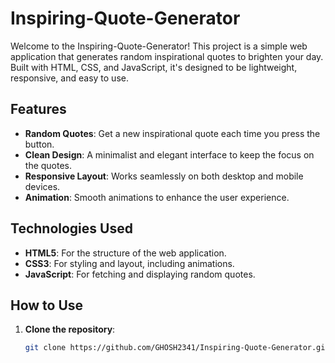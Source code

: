 # Inspiring-Quote-Generator

Welcome to the Inspiring-Quote-Generator! This project is a simple web application that generates random inspirational quotes to brighten your day. Built with HTML, CSS, and JavaScript, it's designed to be lightweight, responsive, and easy to use.

## Features

- **Random Quotes**: Get a new inspirational quote each time you press the button.
- **Clean Design**: A minimalist and elegant interface to keep the focus on the quotes.
- **Responsive Layout**: Works seamlessly on both desktop and mobile devices.
- **Animation**: Smooth animations to enhance the user experience.

## Technologies Used

- **HTML5**: For the structure of the web application.
- **CSS3**: For styling and layout, including animations.
- **JavaScript**: For fetching and displaying random quotes.

## How to Use

1. **Clone the repository**:
   ```bash
   git clone https://github.com/GHOSH2341/Inspiring-Quote-Generator.git

